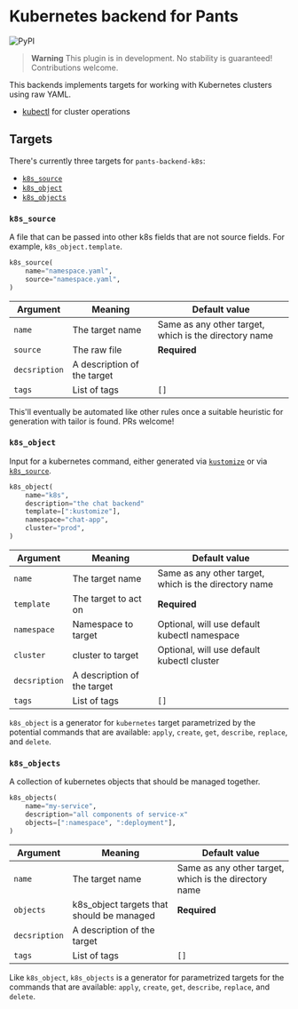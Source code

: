 # Kubernetes backend for Pants

![PyPI](https://img.shields.io/pypi/v/pants-backend-k8s?label=Latest%20release)

> **Warning**
> This plugin is in development. No stability is guaranteed! Contributions welcome.

This backends implements targets for working with Kubernetes clusters using raw YAML.

* [kubectl](https://github.com/kubernetes/kubectl) for cluster operations

## Targets

There's currently three targets for `pants-backend-k8s`:

* [`k8s_source`](#k8s_source)
* [`k8s_object`](#k8s_object)
* [`k8s_objects`](#k8s_objects)

### `k8s_source`

A file that can be passed into other k8s fields that are not source fields. For example, `k8s_object.template`.

``` python
k8s_source(
    name="namespace.yaml",
    source="namespace.yaml",
)
```


| Argument | Meaning | Default value |
| --- | --- | --- |
| `name` | The target name | Same as any other target, which is the directory name |
| `source` | The raw file | **Required** |
| `decsription` | A description of the target |  |
| `tags` | List of tags | `[]` |


This'll eventually be automated like other rules once a suitable heuristic for generation with tailor is found. PRs welcome!


### `k8s_object`

Input for a kubernetes command, either generated via [`kustomize`](https://github.com/tgolsson/pants-backend-kustomize#kustomize) or via [`k8s_source`](#k8s_source).

``` python
k8s_object(
    name="k8s",
    description="the chat backend"
    template=[":kustomize"],
    namespace="chat-app",
    cluster="prod",
)
```


| Argument      | Meaning                     | Default value                                         |
|---------------|-----------------------------|-------------------------------------------------------|
| `name`        | The target name             | Same as any other target, which is the directory name |
| `template`    | The target to act on        | **Required**                                          |
| `namespace`   | Namespace to target         | Optional, will use default kubectl namespace          |
| `cluster`     | cluster to target           | Optional, will use default kubectl cluster            |
| `decsription` | A description of the target |                                                       |
| `tags`        | List of tags                | `[]`                                                  |

`k8s_object` is a generator for `kubernetes` target parametrized by the potential commands that are available: `apply`,
`create`, `get`, `describe`, `replace`, and `delete`.

### `k8s_objects`

A collection of kubernetes objects that should be managed together.

``` python
k8s_objects(
    name="my-service",
    description="all components of service-x"
    objects=[":namespace", ":deployment"],
)
```


| Argument      | Meaning                                   | Default value                                         |
|---------------|-------------------------------------------|-------------------------------------------------------|
| `name`        | The target name                           | Same as any other target, which is the directory name |
| `objects`     | k8s_object targets that should be managed | **Required**                                          |
| `decsription` | A description of the target               |                                                       |
| `tags`        | List of tags                              | `[]`                                                  |

Like `k8s_object`, `k8s_objects` is a generator for parametrized targets for the commands that are available: `apply`,
`create`, `get`, `describe`, `replace`, and `delete`.
